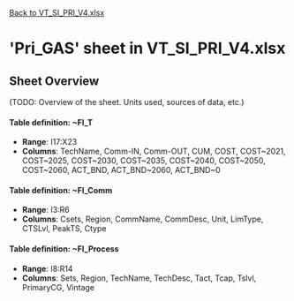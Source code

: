 [Back to VT_SI_PRI_V4.xlsx](README.md)

# 'Pri_GAS' sheet in VT_SI_PRI_V4.xlsx

## Sheet Overview

(TODO: Overview of the sheet. Units used, sources of data, etc.)

#### Table definition: ~FI_T
- **Range**: I17:X23
- **Columns**: TechName, Comm-IN, Comm-OUT, CUM, COST, COST~2021, COST~2025, COST~2030, COST~2035, COST~2040, COST~2050, COST~2060, ACT_BND, ACT_BND~2060, ACT_BND~0

#### Table definition: ~FI_Comm
- **Range**: I3:R6
- **Columns**: Csets, Region, CommName, CommDesc, Unit, LimType, CTSLvl, PeakTS, Ctype

#### Table definition: ~FI_Process
- **Range**: I8:R14
- **Columns**: Sets, Region, TechName, TechDesc, Tact, Tcap, Tslvl, PrimaryCG, Vintage

